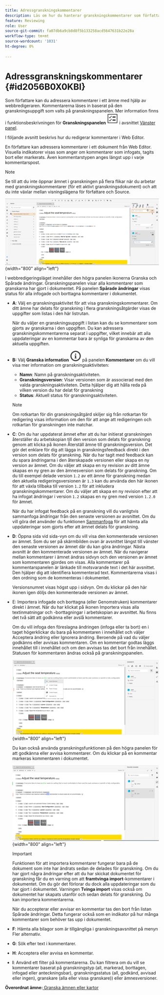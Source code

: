 ```yaml
---
title: Adressgranskningskommentarer
description: Läs om hur du hanterar granskningskommentarer som författare i AEM Guides. Upptäck hur en författare kan redigera, filtrera, godkänna eller avvisa kommentarer i ett dokument.
feature: Reviewing
role: User
source-git-commit: fa07db6a9cb8d8f5b133258acd5647631b22e28a
workflow-type: tm+mt
source-wordcount: '1031'
ht-degree: 0%

---
```


# Adressgranskningskommentarer {#id2056B0X0KBI}


Som författare kan du adressera kommentarer i ett ämne med hjälp av webbredigeraren. Kommentarerna läses in baserat på den granskningsuppgift som valts på granskningspanelen. Mer information finns i funktionsbeskrivningen för **Granskningspanelen** ![](images/active-review-tasklist-icon.svg) i avsnittet [Vänster panel](../user-guide/web-editor-features.md#id2051EA0M0HS).

I följande avsnitt beskrivs hur du redigerar kommentarer i Web Editor.

En författare kan adressera kommentarer i ett dokument från Web Editor. Visuella indikatorer visas som anger om kommentarer som infogats, tagits bort eller markerats. Även kommentarstypen anges längst upp i varje kommentarspost.

>[!NOTE]
>
> Se till att du inte öppnar ämnet i granskningen på flera flikar när du arbetar med granskningskommentarer \(för ett aktivt granskningsdokument\) och att du inte växlar mellan visningslägena för författare och Source.

![](images/comments-page-web-editor_cs.png){width="800" align="left"}

I webbredigeringsläget innehåller den högra panelen ikonerna Granska och Spårade ändringar. Granskningspanelen visar alla kommentarer som granskarna har gjort i dokumentet. På panelen **Spårade ändringar** visas status för alla infogade och borttagna kommentarer i dokumentet.

- **A**: Välj en granskningsaktivitet för att visa granskningskommentarer. Om ditt ämne har delats för granskning i flera granskningsåtgärder visas de uppgifter som listas i den här listrutan.

  När du väljer en granskningsuppgift i listan kan du se kommentarer som gjorts av granskarna i den uppgiften. Du kan adressera granskningskommentarerna separat i uppgifter, vilket innebär att alla uppdateringar av en kommentar bara är synliga för granskarna av den aktuella uppgiften.

- **B:** Välj **Granska information** ![](images/active-review-info-icon.svg) på panelen **Kommentarer** om du vill visa mer information om granskningsaktiviteten:

   - **Namn**: Namn på granskningsaktiviteten.
   - **Granskningsversion**: Visar versionen som är associerad med den valda granskningsaktiviteten. Detta hjälper dig att hålla reda på vilken version du har delat för granskning
   - **Status**: Aktuell status för granskningsaktiviteten.

  >[!NOTE]
  >
  > Om rotkartan för din granskningsåtgärd skiljer sig från rotkartan för redigering visas information om den för att ange att redigeringen och rotkartan för granskningen inte matchar.

- **C**: Om du har uppdaterat ämnet efter att du har initierat granskningen återställer du arbetskopian till den version som delats för granskning genom att klicka på ikonen Återställ ämne till granskningsversion. Det gör det enklare för dig att lägga in granskningsfeedback direkt i den version som delats för granskning. När du har tagit med feedback kan du spara ändringarna i den återskapade versionen eller skapa en ny version av ämnet. Om du väljer att skapa en ny revision av ditt ämne skapas en ny gren av den ämnesversion som delats för granskning. Om du till exempel delade version `1.2` av ett ämne för granskning medan den aktuella redigeringsversionen är `1.3` kan du använda den här ikonen för att växla tillbaka till version `1.2` för att inkludera granskningskommentarer. Om du väljer att skapa en ny revision efter att ha infogat ändringar i version `1.2` skapas en ny gren med version `1.2.0` för ämnet.

  När du har infogat feedback på en granskning vill du vanligtvis sammanfoga ändringar från den senaste versionen av avsnittet. Om du vill göra det använder du funktionen [Sammanfoga](web-editor-features.md#id205DF04E0HS) för att hämta alla uppdateringar som gjorts efter att ämnet delats för granskning.

- **D**: Öppna sida vid sida-vyn om du vill visa den kommenterade versionen av ämnet. Som du ser på skärmbilden ovan är avsnittet längst till vänster den senaste versionen av ämnet där du kan göra ändringar. Nästa avsnitt är den kommenterade versionen av ämnet. När du navigerar mellan kommentarer i ämnet ändras sidvyn och den versionen av ämnet som kommentaren gjordes om visas. Alla kommentarer på kommentarspanelen är länkade till motsvarande text i det här avsnittet. Den hjälper dig att identifiera kommenterad text. Kommentarerna visas i den ordning som de kommenteras i dokumentet.

  Versionsnumret visas högst upp i sidvyn. Om du klickar på den här ikonen igen döljs den kommenterade versionen av ämnet.

- E: Importera infogade och borttagna \(eller Genomstruken\) kommentarer direkt i ämnet. När du har klickat på ikonen Importera visas alla textinmatningar och -borttagningar i arbetskopian av avsnittet. Nu finns det två sätt att godkänna eller avslå kommentarer.

  Om du vill infoga den föreslagna ändringen \(infoga eller ta bort\) en i taget högerklickar du bara på kommentaren i innehållet och väljer Acceptera ändring eller Ignorera ändring. Beroende på vad du väljer godkänns eller avvisas kommentaren. Om en kommentar godtas läggs innehållet till i innehållet och om den avvisas tas det bort från innehållet. Statusen för kommentaren ändras också på granskningspanelen.

  ![](images/import-comment-accept-web-editor_cs.png){width="800" align="left"}

  Du kan också använda granskningsfunktionen på den högra panelen för att godkänna eller avvisa kommentarer. Om du klickar på en kommentar markeras kommentaren i dokumentet.

  ![](images/changes-tab_cs.png){width="800" align="left"}

  >[!IMPORTANT]
  >
  > Funktionen för att importera kommentarer fungerar bara på de dokument som inte har ändrats sedan de delades för granskning. Om du har gjort några ändringar efter att du har skickat dokumentet för granskning får du en varning om att **framtvinga import**-kommentarer i dokumentet. Om du gör det förlorar du dock alla uppdateringar som du har gjort i dokumentet. Varningen **Tvinga import** visas också om dokumentet har skapats utanför och sedan delats för granskning. Du kan importera kommentarerna.

  När du accepterar eller avvisar en kommentar tas den bort från listan Spårade ändringar. Detta fungerar också som en indikator på hur många kommentarer som behöver tas upp i dokumentet.

- **F**: Hämta alla bilagor som är tillgängliga i granskningsavsnittet på menyn Fler alternativ.
- **G**: Sök efter text i kommentarer.
- **H**: Acceptera eller avvisa en kommentar.

- **I**: Använd ett filter på kommentarerna. Du kan filtrera om du vill se kommentarer baserat på granskningstyp \(all, markerad, borttagen, infogad eller anteckningsbar), granskningsstatus \(all, godkänd, avvisad eller ingen\), granskare \(alla eller vissa granskare\)\) eller ämnesversioner.


**Överordnat ämne:**[ Granska ämnen eller kartor](review.md)
